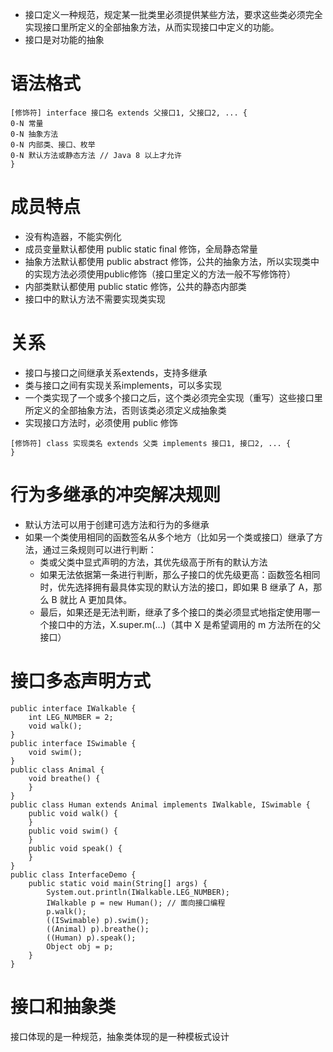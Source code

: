 - 接口定义一种规范，规定某一批类里必须提供某些方法，要求这些类必须完全实现接口里所定义的全部抽象方法，从而实现接口中定义的功能。
- 接口是对功能的抽象
# 语法格式
```
[修饰符] interface 接口名 extends 父接口1, 父接口2, ... {
0-N 常量
0-N 抽象方法
0-N 内部类、接口、枚举
0-N 默认方法或静态方法 // Java 8 以上才允许
}
```
# 成员特点
- 没有构造器，不能实例化
- 成员变量默认都使用 public static final 修饰，全局静态常量
- 抽象方法默认都使用 public abstract 修饰，公共的抽象方法，所以实现类中的实现方法必须使用public修饰（接口里定义的方法一般不写修饰符）
- 内部类默认都使用 public static 修饰，公共的静态内部类
- 接口中的默认方法不需要实现类实现
# 关系
- 接口与接口之间继承关系extends，支持多继承
- 类与接口之间有实现关系implements，可以多实现
- 一个类实现了一个或多个接口之后，这个类必须完全实现（重写）这些接口里所定义的全部抽象方法，否则该类必须定义成抽象类
- 实现接口方法时，必须使用 public 修饰
```
[修饰符] class 实现类名 extends 父类 implements 接口1, 接口2, ... {
}
```
# 行为多继承的冲突解决规则
- 默认方法可以用于创建可选方法和行为的多继承
- 如果一个类使用相同的函数签名从多个地方（比如另一个类或接口）继承了方法，通过三条规则可以进行判断：
    - 类或父类中显式声明的方法，其优先级高于所有的默认方法
    - 如果无法依据第一条进行判断，那么子接口的优先级更高：函数签名相同时，优先选择拥有最具体实现的默认方法的接口，即如果 B 继承了 A，那么 B 就比 A 更加具体。
    - 最后，如果还是无法判断，继承了多个接口的类必须显式地指定使用哪一个接口中的方法，X.super.m(…)（其中 X 是希望调用的 m 方法所在的父接口）
# 接口多态声明方式
```
public interface IWalkable {
    int LEG_NUMBER = 2;
    void walk();
}
public interface ISwimable {
    void swim();
}
public class Animal {
    void breathe() {
    }
}
public class Human extends Animal implements IWalkable, ISwimable {
    public void walk() {
    }
    public void swim() {
    }
    public void speak() {
    }
}
public class InterfaceDemo {
    public static void main(String[] args) {
        System.out.println(IWalkable.LEG_NUMBER);
        IWalkable p = new Human(); // 面向接口编程
        p.walk();
        ((ISwimable) p).swim();
        ((Animal) p).breathe();
        ((Human) p).speak();
        Object obj = p;
    }
}
```
# 接口和抽象类
接口体现的是一种规范，抽象类体现的是一种模板式设计
